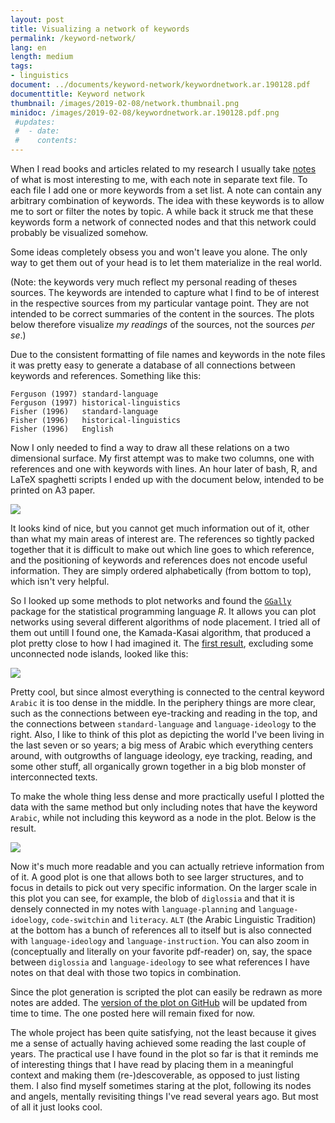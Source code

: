```yaml
---
layout: post
title: Visualizing a network of keywords
permalink: /keyword-network/
lang: en
length: medium
tags: 
- linguistics
document: ../documents/keyword-network/keywordnetwork.ar.190128.pdf
documenttitle: Keyword network
thumbnail: /images/2019-02-08/network.thumbnail.png
minidoc: /images/2019-02-08/keywordnetwork.ar.190128.pdf.png
 #updates:
 #  - date:
 #    contents:
---
```


When I read books and articles related to my research I usually take [notes](/reading-notes-on-github/) of what is most interesting to me, with each note in separate text file. To each file I add one or more keywords from a set list. A note can contain any arbitrary combination of keywords. The idea with these keywords is to allow me to sort or filter the notes by topic. A while back it struck me that these keywords form a network of connected nodes and that this network could probably be visualized somehow.

Some ideas completely obsess you and won't leave you alone. The only way to get them out of your head is to let them materialize in the real world.

(Note: the keywords very much reflect my personal reading of theses sources. The keywords are intended to capture what I find to be of interest in the respective sources from my particular vantage point. They are not intended to be correct summaries of the content in the sources. The plots below therefore visualize *my readings* of the sources, not the sources *per se*.)

Due to the consistent formatting of file names and keywords in the note files it was pretty easy to generate a database of all connections between keywords and references. Something like this:

```
Ferguson (1997)	standard-language
Ferguson (1997)	historical-linguistics
Fisher (1996) 	standard-language
Fisher (1996) 	historical-linguistics
Fisher (1996) 	English
```

Now I only needed to find a way to draw all these relations on a two dimensional surface. My first attempt was to make two columns, one with references and one with keywords with lines. An hour later of bash, R, and LaTeX spaghetti scripts I ended up with the document below, intended to be printed on A3 paper.

[![](/images/2019-02-08/tikz.tex.pdf.png)](/documents/keyword-network/tikz.tex.pdf)

It looks kind of nice, but you cannot get much information out of it, other than what my main areas of interest are. The references so tightly packed together that it is difficult to make out which line goes to which reference, and the positioning of keywords and references does not encode useful information. They are simply ordered alphabetically (from bottom to top), which isn't very helpful.

So I looked up some methods to plot networks and found the [`GGally`](https://cran.r-project.org/web/packages/GGally/index.html) package for the statistical programming language *R*. It allows you can plot networks using several different algorithms of node placement. I tried all of them out untill I found one, the Kamada-Kasai algorithm, that produced a plot pretty close to how I had imagined it. The [first result](/documents/keyword-network/kamadakawai.pdf), excluding some unconnected node islands, looked like this:

[![](/images/2019-02-08/kamadakawai.pdf.png)](/documents/keyword-network/kamadakawai.pdf)

Pretty cool, but since almost everything is connected to the central keyword `Arabic` it is too dense in the middle. In the periphery things are more clear, such as the connections between eye-tracking and reading in the top, and the connections between `standard-language` and `language-ideology` to the right. Also, I like to think of this plot as depicting the world I've been living in the last seven or so years; a big mess of Arabic which everything centers around, with outgrowths of language ideology, eye tracking, reading, and some other stuff, all organically grown together in a big blob monster of interconnected texts.

To make the whole thing less dense and more practically useful I plotted the data with the same method but only including notes that have the keyword `Arabic`, while not including this keyword as a node in the plot. Below is the result.

[![](/images/2019-02-08/keywordnetwork.ar.190128.pdf.png)](/documents/keyword-network/keywordnetwork.ar.190128.pdf)

Now it's much more readable and you can actually retrieve information from of it. A good plot is one that allows both to see larger structures, and to focus in details to pick out very specific information. On the larger scale in this plot you can see, for example, the blob of `diglossia` and that it is densely connected in my notes with `language-planning` and `language-idoelogy`, `code-switchin` and `literacy`. `ALT` (the Arabic Linguistic Tradition) at the bottom has a bunch of references all to itself but is also connected with `language-ideology` and `language-instruction`. You can also zoom in (conceptually and literally on your favorite pdf-reader) on, say, the space between `diglossia` and `language-ideology` to see what references I have notes on that deal with those two topics in combination.

Since the plot generation is scripted the plot can easily be redrawn as more notes are added. The [version of the plot on GitHub](https://github.com/andreasmhallberg/readingnotes/blob/master/keyword-counts/kamadakawai.ar.pdf) will be updated from time to time. The one posted here will remain fixed for now.

The whole project has been quite satisfying, not the least because it gives me a sense of actually having achieved some reading the last couple of years. The practical use I have found in the plot so far is that it reminds me of interesting things that I have read by placing them in a meaningful context and making them (re-)descoverable, as opposed to just listing them. I also find myself sometimes staring at the plot, following its nodes and angels, mentally revisiting things I've read several years ago. But most of all it just looks cool.
